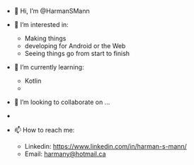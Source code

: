 - 👋 Hi, I’m @HarmanSMann
- 👀 I’m interested in:
    - Making things
    - developing for Android or the Web
    - Seeing things go from start to finish

- 🌱 I’m currently learning:
    - Kotlin
    - 
- 💞️ I’m looking to collaborate on ...
- 
- 📫 How to reach me:
    - Linkedin: https://www.linkedin.com/in/harman-s-mann/
    - Email: harmany@hotmail.ca

<!---
HarmanSMann/HarmanSMann is a ✨ special ✨ repository because its `README.md` (this file) appears on your GitHub profile.
You can click the Preview link to take a look at your changes.
--->
